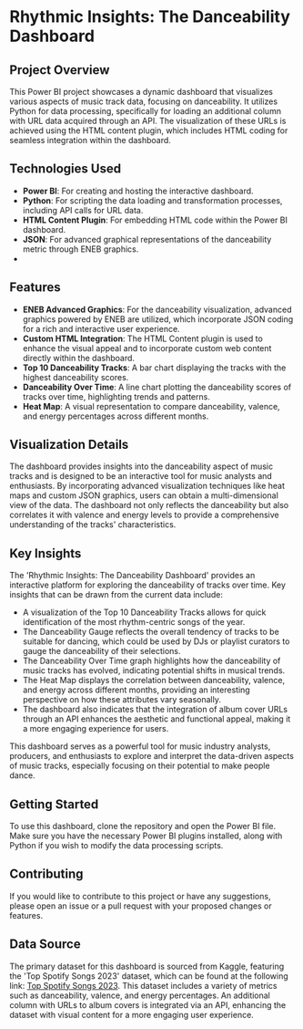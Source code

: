 # Rhythmic Insights: The Danceability Dashboard

## Project Overview

This Power BI project showcases a dynamic dashboard that visualizes various aspects of music track data, focusing on danceability. It utilizes Python for data processing, specifically for loading an additional column with URL data acquired through an API. The visualization of these URLs is achieved using the HTML content plugin, which includes HTML coding for seamless integration within the dashboard.

## Technologies Used

- **Power BI**: For creating and hosting the interactive dashboard.
- **Python**: For scripting the data loading and transformation processes, including API calls for URL data.
- **HTML Content Plugin**: For embedding HTML code within the Power BI dashboard.
- **JSON**: For advanced graphical representations of the danceability metric through ENEB graphics.
- 
## Features

- **ENEB Advanced Graphics**: For the danceability visualization, advanced graphics powered by ENEB are utilized, which incorporate JSON coding for a rich and interactive user experience.
- **Custom HTML Integration**: The HTML Content plugin is used to enhance the visual appeal and to incorporate custom web content directly within the dashboard.
- **Top 10 Danceability Tracks**: A bar chart displaying the tracks with the highest danceability scores.
- **Danceability Over Time**: A line chart plotting the danceability scores of tracks over time, highlighting trends and patterns.
- **Heat Map**: A visual representation to compare danceability, valence, and energy percentages across different months.


## Visualization Details

The dashboard provides insights into the danceability aspect of music tracks and is designed to be an interactive tool for music analysts and enthusiasts. By incorporating advanced visualization techniques like heat maps and custom JSON graphics, users can obtain a multi-dimensional view of the data. The dashboard not only reflects the danceability but also correlates it with valence and energy levels to provide a comprehensive understanding of the tracks' characteristics.

## Key Insights

The 'Rhythmic Insights: The Danceability Dashboard' provides an interactive platform for exploring the danceability of tracks over time. Key insights that can be drawn from the current data include:

- A visualization of the Top 10 Danceability Tracks allows for quick identification of the most rhythm-centric songs of the year.
- The Danceability Gauge reflects the overall tendency of tracks to be suitable for dancing, which could be used by DJs or playlist curators to gauge the danceability of their selections.
- The Danceability Over Time graph highlights how the danceability of music tracks has evolved, indicating potential shifts in musical trends.
- The Heat Map displays the correlation between danceability, valence, and energy across different months, providing an interesting perspective on how these attributes vary seasonally.
- The dashboard also indicates that the integration of album cover URLs through an API enhances the aesthetic and functional appeal, making it a more engaging experience for users.

This dashboard serves as a powerful tool for music industry analysts, producers, and enthusiasts to explore and interpret the data-driven aspects of music tracks, especially focusing on their potential to make people dance.


## Getting Started

To use this dashboard, clone the repository and open the Power BI file. Make sure you have the necessary Power BI plugins installed, along with Python if you wish to modify the data processing scripts.

## Contributing

If you would like to contribute to this project or have any suggestions, please open an issue or a pull request with your proposed changes or features.

## Data Source

The primary dataset for this dashboard is sourced from Kaggle, featuring the 'Top Spotify Songs 2023' dataset, which can be found at the following link: [Top Spotify Songs 2023](https://www.kaggle.com/datasets/nelgiriyewithana/top-spotify-songs-2023). This dataset includes a variety of metrics such as danceability, valence, and energy percentages. An additional column with URLs to album covers is integrated via an API, enhancing the dataset with visual content for a more engaging user experience.


